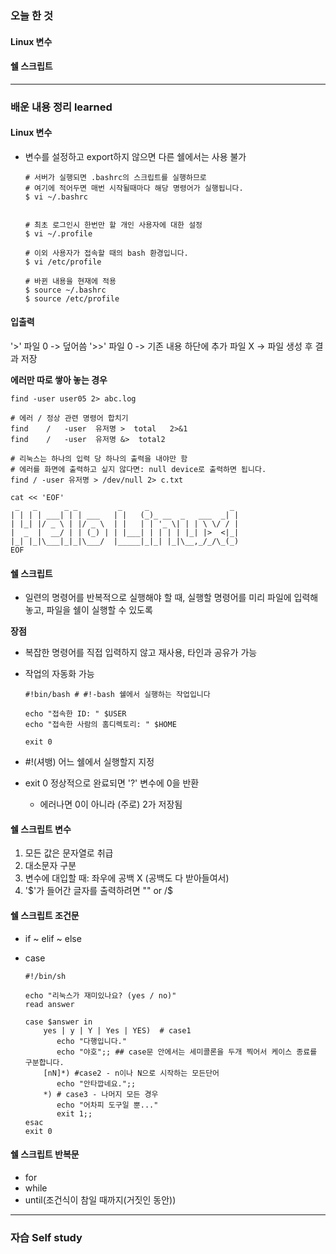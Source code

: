 ### 오늘 한 것

#### Linux 변수

#### 쉘 스크립트

  
***

### 배운 내용 정리 learned

#### Linux 변수

- 변수를 설정하고 export하지 않으면 다른 쉘에서는 사용 불가

      # 서버가 실행되면 .bashrc의 스크립트를 실행하므로 
      # 여기에 적어두면 매번 시작될때마다 해당 명령어가 실행됩니다.
      $ vi ~/.bashrc
      
      
      # 최초 로그인시 한번만 할 개인 사용자에 대한 설정
      $ vi ~/.profile
      
      # 이외 사용자가 접속할 때의 bash 환경입니다.
      $ vi /etc/profile
      
      # 바뀐 내용을 현재에 적용
      $ source ~/.bashrc
      $ source /etc/profile


#### 입출력

'>' 파일 0 -> 덮어씀
'>>' 파일 0 -> 기존 내용 하단에 추가
파일 X -> 파일 생성 후 결과 저장

**에러만 따로 쌓아 놓는 경우**

    find -user user05 2> abc.log
    
    # 에러 / 정상 관련 명령어 합치기
    find    /   -user  유저명 >  total   2>&1 
    find    /   -user  유저명 &>  total2
    
    # 리눅스는 하나의 입력 당 하나의 출력을 내야만 함
    # 에러를 화면에 출력하고 싶지 않다면: null device로 출력하면 됩니다. 
    find / -user 유저명 > /dev/null 2> c.txt
    
    cat << 'EOF'
     _   _      _ _         _     _                  _ 
    | | | | ___| | | ___   | |   (_)_ __  _   ___  _| |
    | |_| |/ _ \ | |/ _ \  | |   | | '_ \| | | \ \/ / |
    |  _  |  __/ | | (_) | | |___| | | | | |_| |>  <|_|
    |_| |_|\___|_|_|\___/  |_____|_|_| |_|\__,_/_/\_(_)
    EOF


#### 쉘 스크립트

- 일련의 명령어를 반복적으로 실행해야 할 때, 실행할 명령어를 미리 파일에 입력해 놓고, 파일을 쉘이 실행할 수 있도록

**장점**

- 복잡한 명령어를 직접 입력하지 않고 재사용, 타인과 공유가 가능
- 작업의 자동화 가능

      #!bin/bash # #!-bash 쉘에서 실행하는 작업입니다
      
      echo "접속한 ID: " $USER
      echo "접속한 사람의 홈디렉토리: " $HOME
      
      exit 0

- #!(셔뱅) 어느 쉘에서 실행할지 지정
- exit 0 정상적으로 완료되면 '?' 변수에 0을 반환
    - 에러나면 0이 아니라 (주로) 2가 저장됨


#### 쉘 스크립트 변수

1. 모든 값은 문자열로 취급
2. 대소문자 구분
3. 변수에 대입할 때: 좌우에 공백 X (공백도 다 받아들여서)
4. '$'가 들어간 글자를 출력하려면 "" or /$

#### 쉘 스크립트 조건문

- if ~ elif ~ else
- case

      #!/bin/sh
      
      echo "리눅스가 재미있나요? (yes / no)"
      read answer
      
      case $answer in
          yes | y | Y | Yes | YES)  # case1
             echo "다행입니다."
             echo "야호";; ## case문 안에서는 세미콜론을 두개 찍어서 케이스 종료를 구분합니다.
          [nN]*) #case2 - n이나 N으로 시작하는 모든단어
             echo "안타깝네요.";;
          *) # case3 - 나머지 모든 경우
             echo "어차피 도구일 뿐..."
             exit 1;;
      esac
      exit 0


#### 쉘 스크립트 반복문

- for
- while
- until(조건식이 참일 때까지(거짓인 동안))


***

### 자습 Self study
